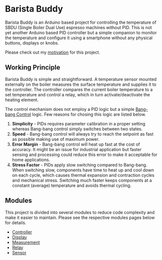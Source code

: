 # Barista Buddy

Barista Buddy is an Arduino based project for controlling the temperature of SBDU (Single Boiler Dual Use) espresso machines without PID. This is not yet another Arduino based PID controller but a simple companion to monitor the temperature and configure it using a smartphone without any physical buttons, displays or knobs.

Please check out my [motivation](doc/motivation.md) for this project.

## Working Principle

Barista Buddy is simple and straightforward. A temperature sensor mounted externally on the boiler measures the surface temperature and supplies it to the controller. The controller compares the current boiler temperature to a set temperature and control a relay, which in turn activate/deactivate the heating element.

The control mechanism does not employ a PID logic but a simple [Bang-bang Control](https://en.wikipedia.org/wiki/Bang%E2%80%93bang_control) logic. Few reasons for chosing this logic are listed below.

1. **Simplicity** - PIDs requires parameter calibration in a proper setting whereas Bang-bang control simply switches between two states.
1. **Speed** - Bang-bang control will always try to reach the setpoint as fast as possible making use of maximum power.
1. **Error Margin** - Bang-bang control will heat up fast at the cost of accuracy. It might be an issue for industrial application but faster sensing and processing could reduce this error to make it acceptable for home applications.
1. **Stress Factor** - PIDs apply slow switching compared to Bang-bang. When switching slow, components have time to heat up and cool down on each cycle, which causes thermal expansion and contraction cycles and mechanical stress. Switching much faster keeps components at a constant (average) temperature and avoids thermal cycling.

## Modules

This project is divided into several modules to reduce code complexity and make it easier to maintain. Please see the respective modules pages below for details.

- [Controller](src/controller/README.md)
- [Display](src/display/README.md)
- [Measurement](src/measurement/README.md)
- [Relay](src/relay/README.md)
- [Sensor](src/sensor/README.md)
